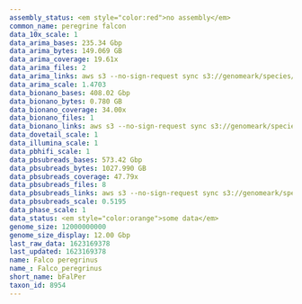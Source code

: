 ```yaml
---
assembly_status: <em style="color:red">no assembly</em>
common_name: peregrine falcon
data_10x_scale: 1
data_arima_bases: 235.34 Gbp
data_arima_bytes: 149.069 GB
data_arima_coverage: 19.61x
data_arima_files: 2
data_arima_links: aws s3 --no-sign-request sync s3://genomeark/species/Falco_peregrinus/bFalPer1/genomic_data/arima/ .<br>
data_arima_scale: 1.4703
data_bionano_bases: 408.02 Gbp
data_bionano_bytes: 0.780 GB
data_bionano_coverage: 34.00x
data_bionano_files: 1
data_bionano_links: aws s3 --no-sign-request sync s3://genomeark/species/Falco_peregrinus/bFalPer1/genomic_data/bionano/ .<br>
data_dovetail_scale: 1
data_illumina_scale: 1
data_pbhifi_scale: 1
data_pbsubreads_bases: 573.42 Gbp
data_pbsubreads_bytes: 1027.990 GB
data_pbsubreads_coverage: 47.79x
data_pbsubreads_files: 8
data_pbsubreads_links: aws s3 --no-sign-request sync s3://genomeark/species/Falco_peregrinus/bFalPer1/genomic_data/pacbio/ . --exclude "*ccs*bam*"<br>
data_pbsubreads_scale: 0.5195
data_phase_scale: 1
data_status: <em style="color:orange">some data</em>
genome_size: 12000000000
genome_size_display: 12.00 Gbp
last_raw_data: 1623169378
last_updated: 1623169378
name: Falco peregrinus
name_: Falco_peregrinus
short_name: bFalPer
taxon_id: 8954
---
```

